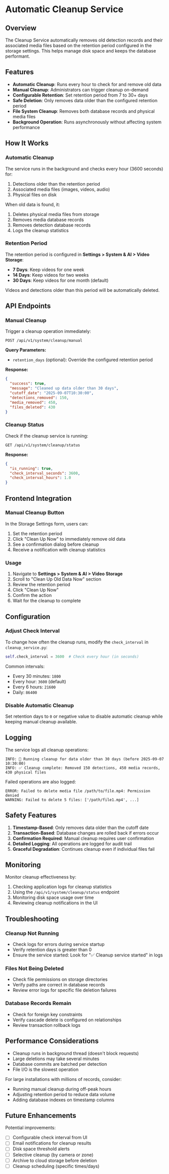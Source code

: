 # Automatic Cleanup Service

## Overview

The Cleanup Service automatically removes old detection records and their associated media files based on the retention period configured in the storage settings. This helps manage disk space and keeps the database performant.

## Features

- **Automatic Cleanup**: Runs every hour to check for and remove old data
- **Manual Cleanup**: Administrators can trigger cleanup on-demand
- **Configurable Retention**: Set retention period from 7 to 30+ days
- **Safe Deletion**: Only removes data older than the configured retention period
- **File System Cleanup**: Removes both database records and physical media files
- **Background Operation**: Runs asynchronously without affecting system performance

## How It Works

### Automatic Cleanup

The service runs in the background and checks every hour (3600 seconds) for:
1. Detections older than the retention period
2. Associated media files (images, videos, audio)
3. Physical files on disk

When old data is found, it:
1. Deletes physical media files from storage
2. Removes media database records
3. Removes detection database records
4. Logs the cleanup statistics

### Retention Period

The retention period is configured in **Settings > System & AI > Video Storage**:

- **7 Days**: Keep videos for one week
- **14 Days**: Keep videos for two weeks  
- **30 Days**: Keep videos for one month (default)

Videos and detections older than this period will be automatically deleted.

## API Endpoints

### Manual Cleanup

Trigger a cleanup operation immediately:

```http
POST /api/v1/system/cleanup/manual
```

**Query Parameters:**
- `retention_days` (optional): Override the configured retention period

**Response:**
```json
{
  "success": true,
  "message": "Cleaned up data older than 30 days",
  "cutoff_date": "2025-09-07T10:30:00",
  "detections_removed": 150,
  "media_removed": 450,
  "files_deleted": 430
}
```

### Cleanup Status

Check if the cleanup service is running:

```http
GET /api/v1/system/cleanup/status
```

**Response:**
```json
{
  "is_running": true,
  "check_interval_seconds": 3600,
  "check_interval_hours": 1.0
}
```

## Frontend Integration

### Manual Cleanup Button

In the Storage Settings form, users can:
1. Set the retention period
2. Click "Clean Up Now" to immediately remove old data
3. See a confirmation dialog before cleanup
4. Receive a notification with cleanup statistics

### Usage

1. Navigate to **Settings > System & AI > Video Storage**
2. Scroll to "Clean Up Old Data Now" section
3. Review the retention period
4. Click "Clean Up Now"
5. Confirm the action
6. Wait for the cleanup to complete

## Configuration

### Adjust Check Interval

To change how often the cleanup runs, modify the `check_interval` in `cleanup_service.py`:

```python
self.check_interval = 3600  # Check every hour (in seconds)
```

Common intervals:
- Every 30 minutes: `1800`
- Every hour: `3600` (default)
- Every 6 hours: `21600`
- Daily: `86400`

### Disable Automatic Cleanup

Set retention days to `0` or negative value to disable automatic cleanup while keeping manual cleanup available.

## Logging

The service logs all cleanup operations:

```
INFO: 🧹 Running cleanup for data older than 30 days (before 2025-09-07 10:30:00)
INFO: ✅ Cleanup complete: Removed 150 detections, 450 media records, 430 physical files
```

Failed operations are also logged:
```
ERROR: Failed to delete media file /path/to/file.mp4: Permission denied
WARNING: Failed to delete 5 files: ['/path/file1.mp4', ...]
```

## Safety Features

1. **Timestamp-Based**: Only removes data older than the cutoff date
2. **Transaction-Based**: Database changes are rolled back if errors occur  
3. **Confirmation Required**: Manual cleanup requires user confirmation
4. **Detailed Logging**: All operations are logged for audit trail
5. **Graceful Degradation**: Continues cleanup even if individual files fail

## Monitoring

Monitor cleanup effectiveness by:

1. Checking application logs for cleanup statistics
2. Using the `/api/v1/system/cleanup/status` endpoint
3. Monitoring disk space usage over time
4. Reviewing cleanup notifications in the UI

## Troubleshooting

### Cleanup Not Running

- Check logs for errors during service startup
- Verify retention days is greater than 0
- Ensure the service started: Look for "✅ Cleanup service started" in logs

### Files Not Being Deleted

- Check file permissions on storage directories
- Verify paths are correct in database records
- Review error logs for specific file deletion failures

### Database Records Remain

- Check for foreign key constraints
- Verify cascade delete is configured on relationships
- Review transaction rollback logs

## Performance Considerations

- Cleanup runs in background thread (doesn't block requests)
- Large deletions may take several minutes
- Database commits are batched per detection
- File I/O is the slowest operation

For large installations with millions of records, consider:
- Running manual cleanup during off-peak hours
- Adjusting retention period to reduce data volume
- Adding database indexes on timestamp columns

## Future Enhancements

Potential improvements:
- [ ] Configurable check interval from UI
- [ ] Email notifications for cleanup results
- [ ] Disk space threshold alerts
- [ ] Selective cleanup (by camera or zone)
- [ ] Archive to cloud storage before deletion
- [ ] Cleanup scheduling (specific times/days)
